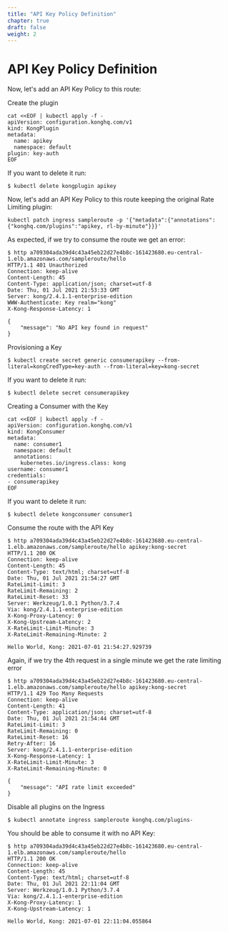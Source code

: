 ```yaml
---
title: "API Key Policy Definition"
chapter: true
draft: false
weight: 2
---
```




# API Key Policy Definition
Now, let's add an API Key Policy to this route:

Create the plugin
```
cat <<EOF | kubectl apply -f -
apiVersion: configuration.konghq.com/v1
kind: KongPlugin
metadata:
  name: apikey
  namespace: default
plugin: key-auth
EOF
```

If you want to delete it run:
```
$ kubectl delete kongplugin apikey
```

Now, let's add an API Key Policy to this route keeping the original Rate Limiting plugin:

```
kubectl patch ingress sampleroute -p '{"metadata":{"annotations":{"konghq.com/plugins":"apikey, rl-by-minute"}}}'
```

As expected, if we try to consume the route we get an error:
```
$ http a709304ada39d4c43a45eb22d27e4b8c-161423680.eu-central-1.elb.amazonaws.com/sampleroute/hello
HTTP/1.1 401 Unauthorized
Connection: keep-alive
Content-Length: 45
Content-Type: application/json; charset=utf-8
Date: Thu, 01 Jul 2021 21:53:33 GMT
Server: kong/2.4.1.1-enterprise-edition
WWW-Authenticate: Key realm="kong"
X-Kong-Response-Latency: 1

{
    "message": "No API key found in request"
}
```

Provisioning a Key
```
$ kubectl create secret generic consumerapikey --from-literal=kongCredType=key-auth --from-literal=key=kong-secret
```

If you want to delete it run:
```
$ kubectl delete secret consumerapikey
```

Creating a Consumer with the Key
```
cat <<EOF | kubectl apply -f -
apiVersion: configuration.konghq.com/v1
kind: KongConsumer
metadata:
  name: consumer1
  namespace: default
  annotations:
    kubernetes.io/ingress.class: kong
username: consumer1
credentials:
- consumerapikey
EOF
```

If you want to delete it run:
```
$ kubectl delete kongconsumer consumer1
```

Consume the route with the API Key
```
$ http a709304ada39d4c43a45eb22d27e4b8c-161423680.eu-central-1.elb.amazonaws.com/sampleroute/hello apikey:kong-secret
HTTP/1.1 200 OK
Connection: keep-alive
Content-Length: 45
Content-Type: text/html; charset=utf-8
Date: Thu, 01 Jul 2021 21:54:27 GMT
RateLimit-Limit: 3
RateLimit-Remaining: 2
RateLimit-Reset: 33
Server: Werkzeug/1.0.1 Python/3.7.4
Via: kong/2.4.1.1-enterprise-edition
X-Kong-Proxy-Latency: 0
X-Kong-Upstream-Latency: 2
X-RateLimit-Limit-Minute: 3
X-RateLimit-Remaining-Minute: 2

Hello World, Kong: 2021-07-01 21:54:27.929739
```

Again, if we try the 4th request in a single minute we get the rate limiting error
```
$ http a709304ada39d4c43a45eb22d27e4b8c-161423680.eu-central-1.elb.amazonaws.com/sampleroute/hello apikey:kong-secret
HTTP/1.1 429 Too Many Requests
Connection: keep-alive
Content-Length: 41
Content-Type: application/json; charset=utf-8
Date: Thu, 01 Jul 2021 21:54:44 GMT
RateLimit-Limit: 3
RateLimit-Remaining: 0
RateLimit-Reset: 16
Retry-After: 16
Server: kong/2.4.1.1-enterprise-edition
X-Kong-Response-Latency: 1
X-RateLimit-Limit-Minute: 3
X-RateLimit-Remaining-Minute: 0

{
    "message": "API rate limit exceeded"
}
```



Disable all plugins on the Ingress
```
$ kubectl annotate ingress sampleroute konghq.com/plugins-
```

You should be able to consume it with no API Key:
```
$ http a709304ada39d4c43a45eb22d27e4b8c-161423680.eu-central-1.elb.amazonaws.com/sampleroute/hello
HTTP/1.1 200 OK
Connection: keep-alive
Content-Length: 45
Content-Type: text/html; charset=utf-8
Date: Thu, 01 Jul 2021 22:11:04 GMT
Server: Werkzeug/1.0.1 Python/3.7.4
Via: kong/2.4.1.1-enterprise-edition
X-Kong-Proxy-Latency: 1
X-Kong-Upstream-Latency: 1

Hello World, Kong: 2021-07-01 22:11:04.055864
```